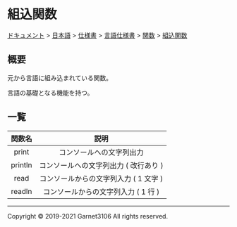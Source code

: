 # 組込関数

[ドキュメント](../../../../../index.md) > [日本語](../../../../index.md) > [仕様書](../../../index.md) > [言語仕様書](../../index.md) > [関数](../index.md) > [組込関数](./index.md)

## 概要

元から言語に組み込まれている関数。

言語の基礎となる機能を持つ。

## 一覧

|関数名|説明|
|:-:|:-:|
|print|コンソールへの文字列出力|
|println|コンソールへの文字列出力 ( 改行あり )|
|read|コンソールからの文字列入力 ( 1 文字 )|
|readln|コンソールからの文字列入力 ( 1 行 )|

---

Copyright © 2019-2021 Garnet3106 All rights reserved.
